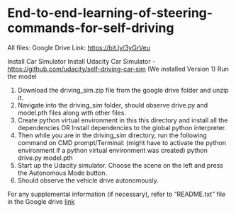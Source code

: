 # End-to-end-learning-of-steering-commands-for-self-driving

All files:
Google Drive Link: https://bit.ly/3yGrVeu

Install Car Simulator
Install Udacity Car Simulator - https://github.com/udacity/self-driving-car-sim (We installed Version 1)
Run the model
1. Download the driving_sim.zip file from the google drive folder and unzip it.
2. Navigate into the driving_sim folder, should observe drive.py and model.pth files along with other files.
3. Create python virtual environment in this this directory and install all the dependencies
OR
Install dependencies to the global python interpreter.
4. Then while you are in the driving_sim directory, run the following command on CMD
prompt/Terminal:
(might have to activate the python environment if a python virtual environment was created)
python drive.py model.pth
5. Start up the Udacity simulator. Choose the scene on the left and press the Autonomous Mode
button.
6. Should observe the vehicle drive autonomously.

For any supplemental information (if necessary), refer to “README.txt” file in the Google drive [link](https://drive.google.com/drive/u/2/folders/1nXlceIZaJ9Fb6nV7FciKhhkF5QJFuLWH)
